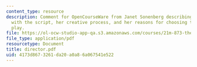```yaml
---
content_type: resource
description: Comment for OpenCourseWare from Janet Sonenberg describing her involvement
  with the script, her creative process, and her reasons for choosing to stage this
  play.
file: https://ol-ocw-studio-app-qa.s3.amazonaws.com/courses/21m-873-theater-arts-topics-fall-2004-january-iap-2005/4173d8673261da20a0a86a067541e522_director.pdf
file_type: application/pdf
resourcetype: Document
title: director.pdf
uid: 4173d867-3261-da20-a0a8-6a067541e522
---
```

